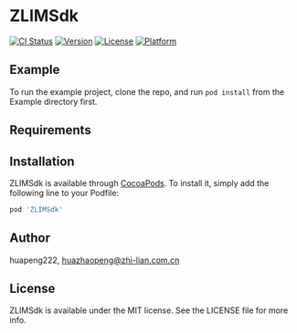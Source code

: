 # ZLIMSdk

[![CI Status](https://img.shields.io/travis/huapeng222/ZLIMSdk.svg?style=flat)](https://travis-ci.org/huapeng222/ZLIMSdk)
[![Version](https://img.shields.io/cocoapods/v/ZLIMSdk.svg?style=flat)](https://cocoapods.org/pods/ZLIMSdk)
[![License](https://img.shields.io/cocoapods/l/ZLIMSdk.svg?style=flat)](https://cocoapods.org/pods/ZLIMSdk)
[![Platform](https://img.shields.io/cocoapods/p/ZLIMSdk.svg?style=flat)](https://cocoapods.org/pods/ZLIMSdk)

## Example

To run the example project, clone the repo, and run `pod install` from the Example directory first.

## Requirements

## Installation

ZLIMSdk is available through [CocoaPods](https://cocoapods.org). To install
it, simply add the following line to your Podfile:

```ruby
pod 'ZLIMSdk'
```

## Author

huapeng222, huazhaopeng@zhi-lian.com.cn

## License

ZLIMSdk is available under the MIT license. See the LICENSE file for more info.
